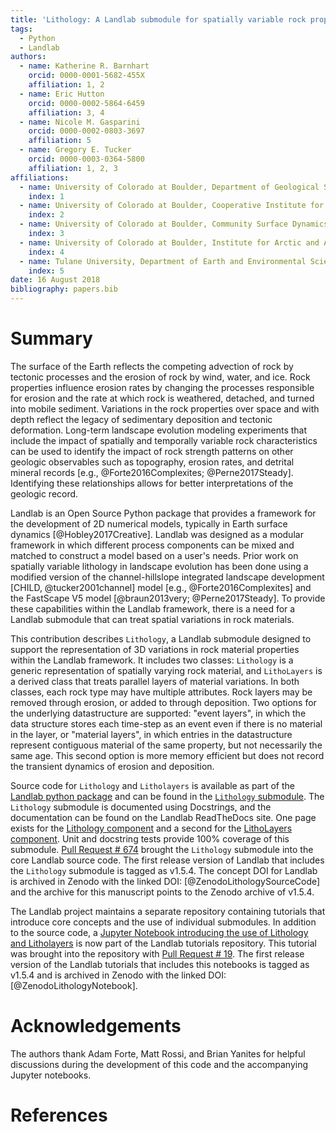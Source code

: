 ```yaml
---
title: 'Lithology: A Landlab submodule for spatially variable rock properties'
tags:
  - Python
  - Landlab
authors:
  - name: Katherine R. Barnhart
    orcid: 0000-0001-5682-455X
    affiliation: 1, 2
  - name: Eric Hutton
    orcid: 0000-0002-5864-6459
    affiliation: 3, 4
  - name: Nicole M. Gasparini
    orcid: 0000-0002-0803-3697
    affiliation: 5
  - name: Gregory E. Tucker
    orcid: 0000-0003-0364-5800
    affiliation: 1, 2, 3
affiliations:
  - name: University of Colorado at Boulder, Department of Geological Sciences
    index: 1
  - name: University of Colorado at Boulder, Cooperative Institute for Research in Environmental Sciences
    index: 2
  - name: University of Colorado at Boulder, Community Surface Dynamics Modeling System Integration Facility
    index: 3
  - name: University of Colorado at Boulder, Institute for Arctic and Alpine Research
    index: 4
  - name: Tulane University, Department of Earth and Environmental Sciences
    index: 5
date: 16 August 2018
bibliography: papers.bib
---
```


# Summary

The surface of the Earth reflects the competing advection of rock by tectonic
processes and the erosion of rock by wind, water, and ice. Rock properties
influence erosion rates by changing the processes responsible for erosion and
the rate at which rock is weathered, detached, and turned into mobile sediment.
Variations in the rock properties over space and with depth reflect the legacy
of sedimentary deposition and tectonic deformation. Long-term landscape
evolution modeling experiments that include the impact of spatially and
temporally variable rock characteristics can be used to identify the impact of
rock strength patterns on other geologic observables such as topography, erosion
rates, and detrital mineral records [e.g., @Forte2016Complexites;
@Perne2017Steady]. Identifying these relationships allows for better
interpretations of the geologic record.

Landlab is an Open Source Python package that provides a framework for the
development of 2D numerical models, typically in Earth surface dynamics
[@Hobley2017Creative]. Landlab was designed as a  modular framework in which
different process components can be mixed and matched to construct a model based
on a user's needs. Prior work on spatially variable lithology in landscape
evolution has been done using a modified version of the channel-hillslope
integrated landscape development [CHILD, @tucker2001channel] model [e.g.,
@Forte2016Complexites] and the FastScape V5 model [@braun2013very;
@Perne2017Steady]. To provide these capabilities within the Landlab framework,
there is a need for a Landlab submodule that can treat spatial variations in
rock materials.  

This contribution describes ``Lithology``, a Landlab submodule designed to
support the representation of 3D variations in rock material properties within
the Landlab framework. It includes two classes: ``Lithology`` is a generic
representation of spatially varying rock material, and ``LithoLayers`` is a
derived class that treats parallel layers of material variations. In both
classes, each rock type may have multiple attributes. Rock layers may be removed
through erosion, or added to through deposition. Two options for the underlying
datastructure are supported: "event layers", in which the data structure stores
each time-step as an event even if there is no material in the layer, or
"material layers", in which entries in the datastructure represent contiguous
material of the same property, but not necessarily the same age. This second
option is more memory efficient but does not record the transient dynamics of
erosion and deposition.

Source code for ``Lithology`` and ``Litholayers`` is available as part of the
[Landlab python package](https://github.com/landlab/landlab) and can be found in
the [``Lithology``
submodule](https://github.com/landlab/landlab/tree/release/landlab/components/lithology).
The ``Lithology`` submodule is documented using Docstrings, and the
documentation can be found on the Landlab ReadTheDocs site. One page exists for
the [Lithology
component](https://landlab.readthedocs.io/en/release/landlab.components.lithology.html)
and a second for the [LithoLayers
component](https://landlab.readthedocs.io/en/release/landlab.components.litholayers.html).
Unit and docstring tests provide 100% coverage of this submodule. [Pull Request #
674](https://github.com/landlab/landlab/pull/674) brought the ``Lithology``
submodule into the core Landlab source code. The first release version of
Landlab that includes the ``Lithology`` submodule is tagged as v1.5.4. The
concept DOI for Landlab is archived in Zenodo with the linked DOI: [@ZenodoLithologySourceCode]
and the archive for this manuscript points to the Zenodo archive of v1.5.4.

The Landlab project maintains a separate repository containing tutorials that
introduce core concepts and the use of individual submodules. In addition to the
source code, a [Jupyter Notebook introducing the use of Lithology and
Litholayers](https://nbviewer.jupyter.org/github/landlab/tutorials/blob/release/lithology/lithology_and_litholayers.ipynb)
is now part of the Landlab tutorials repository. This tutorial was brought into
the repository with [Pull Request #
19](https://github.com/landlab/tutorials/pull/19). The first release version of
the Landlab tutorials that includes this notebooks is tagged as v1.5.4 and is
archived in Zenodo with the linked DOI: [@ZenodoLithologyNotebook].

# Acknowledgements

The authors thank Adam Forte, Matt Rossi, and Brian Yanites for helpful
discussions during the development of this code and the accompanying Jupyter
notebooks.

# References
<!--stackedit_data:
eyJoaXN0b3J5IjpbLTE3ODE4Mjg0MTddfQ==
-->